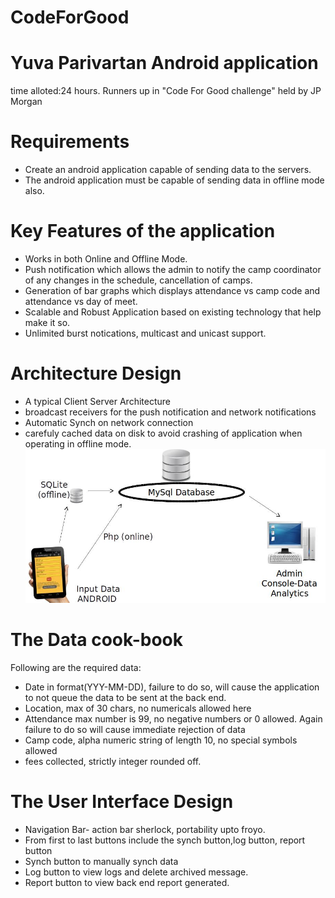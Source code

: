 CodeForGood
===========

# Yuva Parivartan Android application
time alloted:24 hours.
Runners up in "Code For Good challenge" held by JP Morgan

# Requirements
- Create an android application capable of sending data to the servers.
- The android application must be capable of sending data in offline mode also.

# Key Features of the application
- Works in both Online and Offline Mode.
- Push notification which allows the admin to notify the camp coordinator of any changes in the schedule, cancellation of camps.
- Generation of bar graphs which displays attendance vs camp code and attendance vs day of meet.
- Scalable and Robust Application based on existing technology that help make it so.
- Unlimited burst notications, multicast and unicast support.

# Architecture Design
- A typical Client Server Architecture
- broadcast receivers for the push notification and network notifications
- Automatic Synch on network connection
- carefuly cached data on disk to avoid crashing of application when operating in offline mode.
![Alt text](https://raw.githubusercontent.com/rahulravindran0108/CodeForGood/master/screenshots/architecture.jpg "Architecture")

# The Data cook-book
Following are the required data:

- Date in format(YYY-MM-DD), failure to do so, will cause the application to not queue the data to be sent at the back end.
- Location, max of 30 chars, no numericals allowed here
- Attendance max number is 99, no negative numbers or 0 allowed. Again failure to do so will cause immediate rejection of data
- Camp code, alpha numeric string of length 10, no special symbols allowed
- fees collected, strictly integer rounded off.

# The User Interface Design
- Navigation Bar- action bar sherlock, portability upto froyo.
- From first to last buttons include the synch button,log button, report button
- Synch button to manually synch data
- Log button to view logs and delete archived message.
- Report button to view back end report generated.
